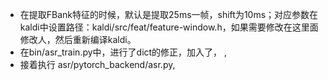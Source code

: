 * 在提取FBank特征的时候，默认是提取25ms一帧，shift为10ms；对应参数在kaldi中设置路径：kaldi/src/feat/feature-window.h，如果需要修改在这里面修改人，然后重新编译kaldi。
* 在bin/asr_train.py中，进行了dict的修正，加入了<mask>， <blank>,<eos>
* 接着执行 asr/pytorch_backend/asr.py, 

